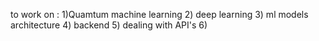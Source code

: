 to work on :
1)Quamtum machine learning
2) deep learning 
3) ml models architecture 
4) backend 
5) dealing with API's
6)
